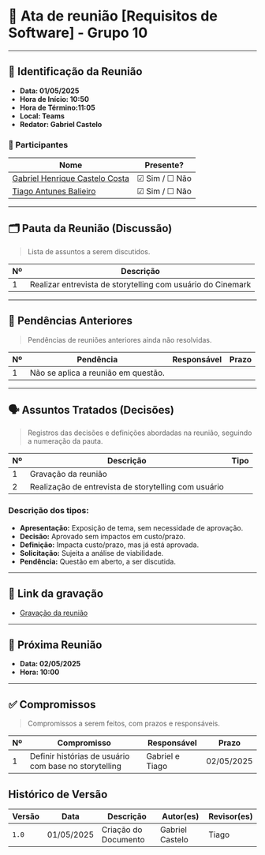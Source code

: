 # 📝 Ata de reunião [Requisitos de Software] - Grupo 10

---

## 📌 Identificação da Reunião

- **Data: 01/05/2025**
- **Hora de Início: 10:50**
- **Hora de Término:11:05**
- **Local: Teams**
- **Redator: Gabriel Castelo**

### 👥 Participantes

| Nome | Presente? |
|------|-----------|
|[Gabriel Henrique Castelo Costa](https://github.com/GabrielCastelo-31)| ☑ Sim / ☐ Não |
|[Tiago Antunes Balieiro](https://github.com/tiagobalieiro)| ☑ Sim / ☐ Não |

---

## 🗂️ Pauta da Reunião (Discussão)

> Lista de assuntos a serem discutidos.

| Nº | Descrição |
|----|-----------|
| 1  | Realizar entrevista de storytelling com usuário do Cinemark         |


---

## 🔁 Pendências Anteriores

> Pendências de reuniões anteriores ainda não resolvidas.

| Nº | Pendência | Responsável | Prazo |
|----|-----------|-------------|-------|
| 1  | Não se aplica a reunião em questão. |             |       |

---

## 🗣️ Assuntos Tratados (Decisões)

> Registros das decisões e definições abordadas na reunião, seguindo a numeração da pauta.

| Nº | Descrição | Tipo |
|----|-----------|--------|
| 1  | Gravação da reunião           |        |
| 2  |Realização de entrevista de storytelling com usuário       |        |

### Descrição dos tipos:

- **Apresentação:** Exposição de tema, sem necessidade de aprovação.
- **Decisão:** Aprovado sem impactos em custo/prazo.
- **Definição:** Impacta custo/prazo, mas já está aprovada.
- **Solicitação:** Sujeita a análise de viabilidade.
- **Pendência:** Questão em aberto, a ser discutida.

---

## 🎥 Link da gravação

- <a href="&t=1" target="https://youtu.be/OHllSImnMqc">Gravação da reunião</a>

---

## 📆 Próxima Reunião

- **Data: 02/05/2025**
- **Hora: 10:00**

---

## ✅ Compromissos

> Compromissos a serem feitos, com prazos e responsáveis.

| Nº | Compromisso | Responsável | Prazo |
|----|-------------|-------------|-------|
| 1  |Definir histórias de usuário com base no storytelling             |Gabriel e Tiago          | 02/05/2025     |


## Histórico de Versão

| Versão | Data          | Descrição                          | Autor(es)     |  Revisor(es)  |
| ------ | ------------- | ---------------------------------- | ------------- | ------------- |
| `1.0`  |  01/05/2025 |  Criação do Documento | Gabriel Castelo  | Tiago |
